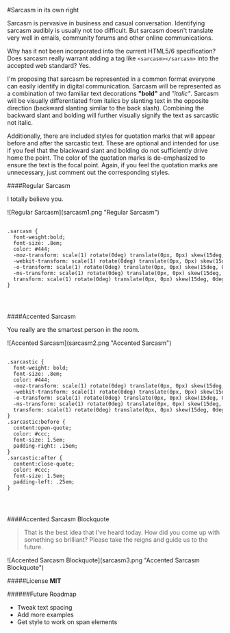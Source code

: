 <link href="sarcasm.css" rel="stylesheet"></link>

#Sarcasm in its own right

Sarcasm is pervasive in business and casual conversation. Identifying sarcasm audibly is usually not too difficult. But sarcasm doesn't translate very well in emails, community forums and other online communications.

Why has it not been incorporated into the current HTML5/6 specification? Does sarcasm really warrant adding a tag like <code>&lt;sarcasm&gt;&lt;/sarcasm&gt;</code> into the accepted web standard? Yes.

I'm proposing that sarcasm be represented in a common format everyone can easily identify in digital communication. Sarcasm will be represented as a combination of two familiar text decorations <strong>"bold"</strong> and <em>"italic"</em>. Sarcasm will be visually differentiated from italics by slanting text in the opposite direction (backward slanting similar to the back slash). Combining the backward slant and bolding will further visually signify the text as sarcastic not italic.

Additionally, there are included styles for quotation marks that will appear before and after the sarcastic text. These are optional and intended for use if you feel that the blackward slant and bolding do not sufficiently drive home the point. The color of the quotation marks is de-emphasized to ensure the text is the focal point. Again, if you feel the quotation marks are unnecessary, just comment out the corresponding styles.


####Regular Sarcasm
<p class="sarcasm">I totally believe you.</p>
![Regular Sarcasm](sarcasm1.png "Regular Sarcasm")

<code>
	<pre>
.sarcasm {
  font-weight:bold;
  font-size: .8em;
  color: #444;
  -moz-transform: scale(1) rotate(0deg) translate(0px, 0px) skew(15deg, 0deg);
  -webkit-transform: scale(1) rotate(0deg) translate(0px, 0px) skew(15deg, 0deg);
  -o-transform: scale(1) rotate(0deg) translate(0px, 0px) skew(15deg, 0deg);
  -ms-transform: scale(1) rotate(0deg) translate(0px, 0px) skew(15deg, 0deg);
  transform: scale(1) rotate(0deg) translate(0px, 0px) skew(15deg, 0deg);
}
	</pre>
</code>


####Accented Sarcasm
<p class="sarcastic">You really are the smartest person in the room.</p>
![Accented Sarcasm](sarcasm2.png "Accented Sarcasm")
<code>
	<pre>
.sarcastic {
  font-weight: bold;
  font-size: .8em;
  color: #444;
  -moz-transform: scale(1) rotate(0deg) translate(0px, 0px) skew(15deg, 0deg);
  -webkit-transform: scale(1) rotate(0deg) translate(0px, 0px) skew(15deg, 0deg);
  -o-transform: scale(1) rotate(0deg) translate(0px, 0px) skew(15deg, 0deg);
  -ms-transform: scale(1) rotate(0deg) translate(0px, 0px) skew(15deg, 0deg);
  transform: scale(1) rotate(0deg) translate(0px, 0px) skew(15deg, 0deg);
}
.sarcastic:before {
  content:open-quote;
  color: #ccc;
  font-size: 1.5em;
  padding-right: .15em;
}
.sarcastic:after {
  content:close-quote;
  color: #ccc;
  font-size: 1.5em;
  padding-left: .25em;
}
	</pre>
</code>


####Accented Sarcasm Blockquote
<blockquote class="sarcastic">That is the best idea that I've heard today. How did you come up with something so brilliant? Please take the reigns and guide us to the future.</blockquote>
![Accented Sarcasm Blockquote](sarcasm3.png "Accented Sarcasm Blockquote")


#####License
**MIT**


######Future Roadmap

+ Tweak text spacing
+ Add more examples
+ Get style to work on span elements
